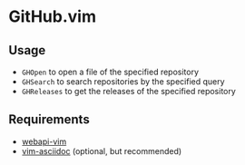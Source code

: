 # GitHub.vim

## Usage

+ `GHOpen` to open a file of the specified repository
+ `GHSearch` to search repositories by the specified query
+ `GHReleases` to get the releases of the specified repository

## Requirements

+ [webapi-vim](https://github.com/mattn/webapi-vim)
+ [vim-asciidoc](https://github.com/asciidoc/vim-asciidoc) (optional, but recommended)
